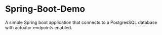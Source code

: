 # Spring-Boot-Demo
A simple Spring boot application that connects to a PostgresSQL database with actuator endpoints enabled.
